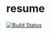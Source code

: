 # resume

[![Build Status](https://travis-ci.org/pishen/resume.svg?branch=master)](https://travis-ci.org/pishen/resume)

